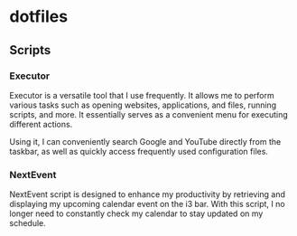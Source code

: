 # dotfiles

## Scripts

### Executor

Executor is a versatile tool that I use frequently. It allows me to perform various tasks such as opening websites, applications, and files, running scripts, and more. It essentially serves as a convenient menu for executing different actions.

Using it, I can conveniently search Google and YouTube directly from the taskbar, as well as quickly access frequently used configuration files.
### NextEvent

NextEvent script is designed to enhance my productivity by retrieving and displaying my upcoming calendar event on the i3 bar. With this script, I no longer need to constantly check my calendar to stay updated on my schedule.